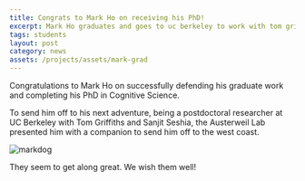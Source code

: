 ```yaml
---
title: Congrats to Mark Ho on receiving his PhD!
excerpt: Mark Ho graduates and goes to uc berkeley to work with tom griffiths and sanjit seshia
tags: students
layout: post
category: news
assets: /projects/assets/mark-grad
---
```


Congratulations to Mark Ho on successfully defending his graduate work and completing his PhD in Cognitive Science.

To send him off to his next adventure, being a postdoctoral researcher at UC Berkeley with Tom Griffiths and Sanjit Seshia, the Austerweil Lab presented him with a companion to send him off to the west coast.

![markdog]({{page.assets}}/markdoggrad.jpg)

They seem to get along great. We wish them well!
